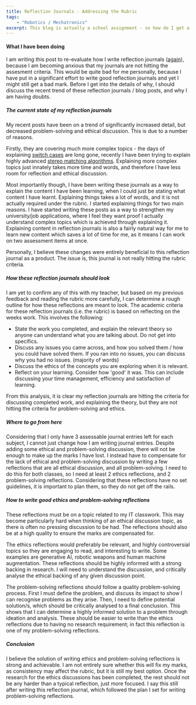```yaml
---
title: Reflection Journals - Addressing the Rubric
tags:
    - "Robotics / Mechatronics"
excerpt: This blog is actually a school assignment - so how do I get a good grade?
---
```


#### What I have been doing

I am writing this post to re-evaluate how I write reflection journals ([again]({{site.url}}/2022/07/26/Journal-Entry-Format.html)), because I am becoming anxious that my journals are not hitting the assesment criteria. This would be quite bad for me personally, because I have put in a significant effort to write good reflection journals and yet I might still get a bad mark. Before I get into the details of why, I should discuss the recent trend of these reflection journals / blog posts, and why I am having doubts.

##### The current state of my reflection journals

My recent posts have been on a trend of significantly increased detail, but decreased problem-solving and ethical discussion. This is due to a number of reasons. 

Firstly, they are covering much more complex topics - the days of explaining [switch cases]({{site.url}}/2022/07/31/Switch-Cases.html) are long gone, recently I have been trying to explain highly advanced [stereo matching algorithms]({{site.url}}/2023/09/18/Modern-Stereo-Matching.html). Explaining more complex topics just innately takes more time and words, and therefore I have less room for reflection and ethical discussion.

Most importantly though, I have been writing these journals as a way to explain the content I have been learning, when I could just be stating what content I have learnt. Explaining things takes a lot of words, and it is not actually required under the rubric. I started explaining things for two main reasons. I have started writing these posts as a way to strengthen my university/job applications, where I feel they want proof I actually understand complex topics which is achieved through explaining it. Explaining content in reflection journals is also a fairly natural way for me to learn new content which saves a lot of time for me, as it means I can work on two assessment items at once.

Personally, I believe these changes were entirely beneficial to this reflection journal as a product. The issue is, this journal is not really hitting the rubric criteria.

##### How these reflection journals should look

I am yet to confirm any of this with my teacher, but based on my previous feedback and reading the rubric more carefully, I can determine a rough outline for how these reflections are meant to look. The academic criteria for these reflection journals (i.e. the rubric) is based on reflecting on the weeks work. This involves the following:

* State the work you completed, and explain the relevant theory so anyone can understand what you are talking about. Do not get into specifics.
* Discuss any issues you came across, and how you solved them / how you could have solved them. If you ran into no issues, you can discuss why you had no issues. (majority of words)
* Discuss the ethics of the concepts you are exploring when it is relevant.
* Reflect on your learning. Consider how 'good' it was. This can include discussing your time management, efficiency and satisfaction of learning.

From this analysis, it is clear my reflection journals are hitting the criteria for discussing completed work, and explaining the theory, but they are not hitting the criteria for problem-solving and ethics. 

##### Where to go from here

Considering that I only have 3 assessable journal entries left for each subject, I cannot just change how I am writing journal entries. Despite adding some ethical and problem-solving discussion, there will not be enough to make up the marks I have lost. I instead have to compensate for the lack of ethical and problem-solving discussion by writing a few reflections that are all ethical discussion, and all problem-solving. I need to do this for both classes, so I need at least 2 ethics reflections, and 2 problem-solving reflections. Considering that these reflections have no set guidelines, it is important to plan them, so they do not get off the rails.

##### How to write good ethics and problem-solving reflections

These reflections must be on a topic related to my IT classwork. This may become particularly hard when thinking of an ethical discussion topic, as there is often no pressing discussion to be had. The reflections should also be at a high quality to ensure the marks are compensated for.

The ethics reflections would preferably be relevant, and highly controversial topics so they are engaging to read, and interesting to write. Some examples are generative AI, robotic weapons and human machine augmentation. These reflections should be highly informed with a strong backing in research. I will need to understand the discussion, and critically analyse the ethical backing of any given discussion point.

The problem-solving reflections should follow a quality problem-solving process. First I must define the problem, and discuss its impact to show I can recognise problems as they arise. Then, I need to define potential solution/s, which should be critically analysed to a final conclusion. This shows that I can determine a highly informed solution to a problem through ideation and analysis. These should be easier to write than the ethics reflections due to having no research requirement; in fact this reflection is one of my problem-solving reflections.

##### Conclusion

I believe the solution of writing ethics and problem-solving reflections is strong and achievable. I am not entirely sure whether this will fix my marks, as consistency may affect the rubric, but it is still my best option. Once the research for the ethics discussions has been completed, the rest should not be any harder than a typical reflection, just more focused. I say this still after writing this reflection journal, which followed the plan I set for writing problem-solving reflections.